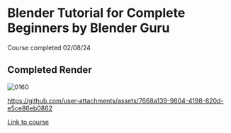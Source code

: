 # Blender Tutorial for Complete Beginners by Blender Guru
Course completed 02/08/24

## Completed Render

![0160](https://github.com/user-attachments/assets/3b48e2cb-a663-41d4-8eee-c9d6ffcc0851)

https://github.com/user-attachments/assets/7668a139-9804-4198-820d-e5ce86eb0862

[Link to course](https://www.youtube.com/watch?v=B0J27sf9N1Y&list=PLjEaoINr3zgEPv5y--4MKpciLaoQYZB1Z)
